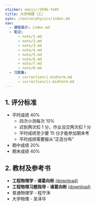 ```yaml
---
sticker: emoji//269b-fe0f
title: 大学物理（乙）
sync: /course/physics/index.md
nav:
  - 课程简介: index.md
  - 笔记:
      - note/1.md
      - note/2.md
      - note/3.md
      - note/4.md
      - note/5.md
      - note/6.md
      - note/7.md
      - note/8.md
  - 习题集:
      - correction/i-midterm.md
      - correction/ii-midterm.md
---
```


## 1. 评分标准

- 平时成绩 40%
    - 四次小测每次 10%
    - 迟到两次扣 1 分，作业没交两次扣 1 分
    - 平时成绩至少要 15 分才能参加期末考
    - 平时成绩需要服从“正态分布”
- 期中成绩 20%
- 期末成绩 40%

## 2. 教材及参考书

- **工程物理学 - 诸葛向彬** [(download)](https://pan.memset0.cn/Share/Textbooks/%E5%B7%A5%E7%A8%8B%E7%89%A9%E7%90%86%E5%AD%A6%EF%BC%88%E7%AC%AC%E4%BA%8C%E7%89%88%EF%BC%89%20-%20%E8%AF%B8%E8%91%9B%E5%90%91%E5%BD%AC%20-%20%E6%B5%99%E6%B1%9F%E5%A4%A7%E5%AD%A6%E5%87%BA%E7%89%88%E7%A4%BE.pdf)
- **工程物理习题指导 - 诸葛向彬** [(download)](https://pan.memset0.cn/Share/Textbooks/%E5%B7%A5%E7%A8%8B%E7%89%A9%E7%90%86%E4%B9%A0%E9%A2%98%E6%8C%87%E5%AF%BC%EF%BC%88%E7%AC%AC%E4%BA%8C%E7%89%88%EF%BC%89%20-%20%E8%AF%B8%E8%91%9B%E5%90%91%E5%BD%AC%20-%20%E6%B5%99%E6%B1%9F%E5%A4%A7%E5%AD%A6%E5%87%BA%E7%89%88%E7%A4%BE.pdf)
- 普通物理学 - 程守洙
- 大学物理 - 吴泽华
